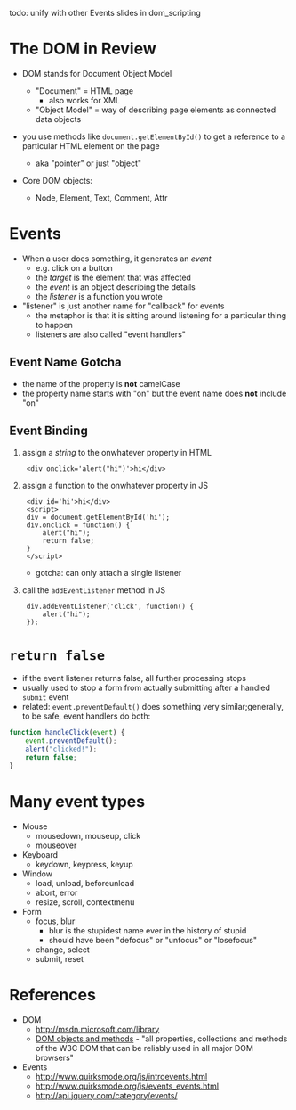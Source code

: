 todo: unify with other Events slides in dom_scripting

# The DOM in Review

* DOM stands for Document Object Model
    * "Document" = HTML page
        * also works for XML
    * "Object Model" = way of describing page elements as connected data objects

* you use methods like `document.getElementById()` to get a reference to a particular HTML element on the page
    * aka "pointer" or just "object"

* Core DOM objects:
    * Node, Element, Text, Comment, Attr


# Events

* When a user does something, it generates an *event*
  * e.g. click on a button
  * the *target* is the element that was affected
  * the *event* is an object describing the details
  * the *listener* is a function you wrote
* "listener" is just another name for "callback" for events
  * the metaphor is that it is sitting around listening for a particular thing to happen
  * listeners are also called "event handlers"

## Event Name Gotcha

* the name of the property is **not** camelCase
* the property name starts with "on" but the event name does **not** include "on"

## Event Binding

1. assign a *string* to the onwhatever property in HTML

        <div onclick='alert("hi")'>hi</div>

2. assign a function to the onwhatever property in JS

        <div id='hi'>hi</div>
        <script>
        div = document.getElementById('hi');
        div.onclick = function() {
            alert("hi");
            return false;
        }
        </script>

    * gotcha: can only attach a single listener

3. call the `addEventListener` method in JS

        div.addEventListener('click', function() {
            alert("hi");
        });


# `return false`

* if the event listener returns false, all further processing stops
* usually used to stop a form from actually submitting after a handled `submit` event
* related: `event.preventDefault()` does something very similar;generally, to be safe, event handlers do both:

```javascript
function handleClick(event) {
    event.preventDefault();
    alert("clicked!");
    return false;
}
```

# Many event types

* Mouse
    * mousedown, mouseup, click
    * mouseover
* Keyboard
    * keydown, keypress, keyup
* Window
    * load, unload, beforeunload
    * abort, error
    * resize, scroll, contextmenu
* Form
    * focus, blur
      * blur is the stupidest name ever in the history of stupid
      * should have been "defocus" or "unfocus" or "losefocus"
    * change, select
    * submit, reset

# References
* DOM
    * <http://msdn.microsoft.com/library>
    * [DOM objects and methods](http://www.howtocreate.co.uk/tutorials/javascript/domstructure) - "all properties, collections and methods of the W3C DOM that can be reliably used in all major DOM browsers"
* Events
  * <http://www.quirksmode.org/js/introevents.html>
  * <http://www.quirksmode.org/js/events_events.html>
  * <http://api.jquery.com/category/events/>
